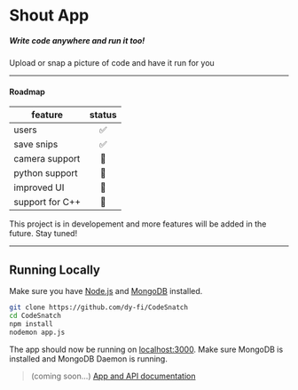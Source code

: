 # Shout App
##### Write code anywhere and run it too!

Upload or snap a picture of code and have it run for you


-----

#### Roadmap

| feature           | status                    |
|-------------------|:-------------------------:|
| users             | :white_check_mark:        |
| save snips        | :white_check_mark:        |
| camera support    | :small_orange_diamond:    |
| python support    | :small_orange_diamond:    |
| improved UI       | :small_orange_diamond:    |
| support for C++   | :small_orange_diamond:    |


This project is in developement and more features will be added in the future.  Stay tuned!

-----

## Running Locally
Make sure you have [Node.js](http://nodejs.org/) and [MongoDB](https://www.mongodb.com/) installed.

```sh
git clone https://github.com/dy-fi/CodeSnatch
cd CodeSnatch
npm install
nodemon app.js
```
The app should now be running on [localhost:3000](http://localhost:3000/). Make sure MongoDB is installed and MongoDB Daemon is running.

> (coming soon...)
> [App and API documentation](https://dy-fi.github.io/CodeSnatch/#/)
